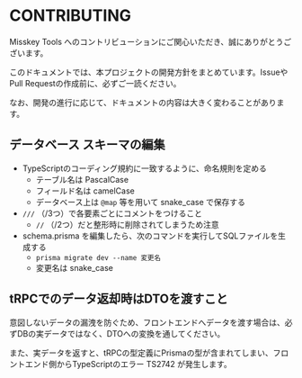 # CONTRIBUTING

Misskey Tools へのコントリビューションにご関心いただき、誠にありがとうございます。

このドキュメントでは、本プロジェクトの開発方針をまとめています。IssueやPull Requestの作成前に、必ずご一読ください。

なお、開発の進行に応じて、ドキュメントの内容は大きく変わることがあります。

## データベース スキーマの編集

* TypeScriptのコーディング規約に一致するように、命名規則を定める
  * テーブル名は PascalCase
  * フィールド名は camelCase
  * データベース上は `@map` 等を用いて snake_case で保存する
* `///` （/3つ）で各要素ごとにコメントをつけること
  * `//` （/2つ）だと整形時に削除されてしまうため注意
* schema.prisma を編集したら、次のコマンドを実行してSQLファイルを生成する
  * `prisma migrate dev --name 変更名`
  * 変更名は snake_case

## tRPCでのデータ返却時はDTOを渡すこと

意図しないデータの漏洩を防ぐため、フロントエンドへデータを渡す場合は、必ずDBの実データではなく、DTOへの変換を通してください。

また、実データを返すと、tRPCの型定義にPrismaの型が含まれてしまい、フロントエンド側からTypeScriptのエラー TS2742 が発生します。
